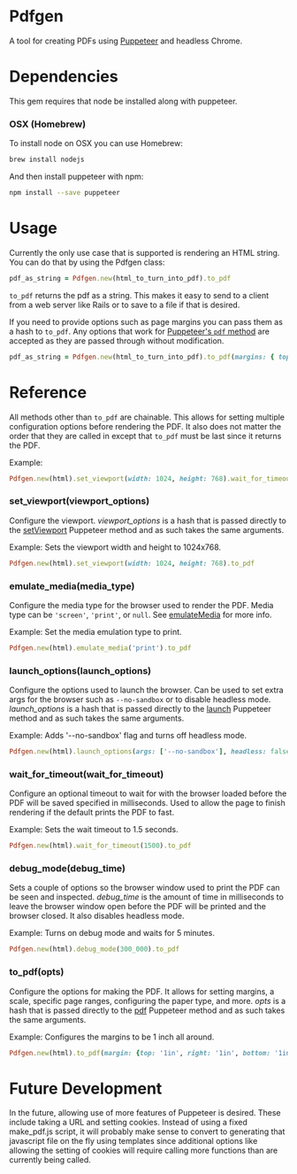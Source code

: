 # Pdfgen
A tool for creating PDFs using [Puppeteer](https://github.com/GoogleChrome/puppeteer) and headless Chrome.

# Dependencies
This gem requires that node be installed along with puppeteer.

### OSX (Homebrew)
To install node on OSX you can use Homebrew:
```bash
brew install nodejs
```

And then install puppeteer with npm:
```bash
npm install --save puppeteer
```

# Usage
Currently the only use case that is supported is rendering an HTML string. You can do that by using the
Pdfgen class:
```ruby
pdf_as_string = Pdfgen.new(html_to_turn_into_pdf).to_pdf
```
`to_pdf` returns the pdf as a string. This makes it easy to send to a client from a web server like
Rails or to save to a file if that is desired.

If you need to provide options such as page margins you can pass them as a hash to `to_pdf`. Any
options that work for [Puppeteer's `pdf` method](https://github.com/GoogleChrome/puppeteer/blob/master/docs/api.md#pagepdfoptions)
are accepted as they are passed through without modification.
```ruby
pdf_as_string = Pdfgen.new(html_to_turn_into_pdf).to_pdf(margins: { top: '1in', bottom: '1in' })
```

# Reference

All methods other than `to_pdf` are chainable. This allows for setting multiple configuration options before rendering the PDF.
It also does not matter the order that they are called in except that `to_pdf` must be last since it returns the PDF.

Example:
```ruby
Pdfgen.new(html).set_viewport(width: 1024, height: 768).wait_for_timeout(1000).emulate_media('screen').to_pdf(format: 'Letter')
```

### set_viewport(viewport_options)

Configure the viewport. *viewport_options* is a hash that is passed directly to the
[setViewport](https://github.com/GoogleChrome/puppeteer/blob/master/docs/api.md#pagesetviewportviewport)
Puppeteer method and as such takes the same arguments.

Example:
Sets the viewport width and height to 1024x768.
```ruby
Pdfgen.new(html).set_viewport(width: 1024, height: 768).to_pdf
```

### emulate_media(media_type)

Configure the media type for the browser used to render the PDF. Media type can be `'screen'`, `'print'`, or `null`.
See [emulateMedia](https://github.com/GoogleChrome/puppeteer/blob/master/docs/api.md#pageemulatemediamediatype) for more info.

Example:
Set the media emulation type to print.
```ruby
Pdfgen.new(html).emulate_media('print').to_pdf
```

### launch_options(launch_options)

Configure the options used to launch the browser. Can be used to set extra args for the browser such as `--no-sandbox` or to
disable headless mode. *launch_options* is a hash that is passed directly to the [launch](https://github.com/GoogleChrome/puppeteer/blob/master/docs/api.md#puppeteerlaunchoptions)
Puppeteer method and as such takes the same arguments.

Example:
Adds '--no-sandbox' flag and turns off headless mode.
```ruby
Pdfgen.new(html).launch_options(args: ['--no-sandbox'], headless: false).to_pdf
```

### wait_for_timeout(wait_for_timeout)

Configure an optional timeout to wait for with the browser loaded before the PDF will be saved specified in
milliseconds. Used to allow the page to finish rendering if the default prints the PDF to fast.

Example:
Sets the wait timeout to 1.5 seconds.
```ruby
Pdfgen.new(html).wait_for_timeout(1500).to_pdf
```

### debug_mode(debug_time)

Sets a couple of options so the browser window used to print the PDF can be seen and inspected. *debug_time* is
the amount of time in milliseconds to leave the browser window open before the PDF will be printed and the browser
closed. It also disables headless mode.

Example:
Turns on debug mode and waits for 5 minutes.
```ruby
Pdfgen.new(html).debug_mode(300_000).to_pdf
```

### to_pdf(opts)

Configure the options for making the PDF. It allows for setting margins, a scale, specific page ranges, configuring
the paper type, and more. *opts* is a hash that is passed directly to the [pdf](https://github.com/GoogleChrome/puppeteer/blob/master/docs/api.md#pagepdfoptions)
Puppeteer method and as such takes the same arguments.

Example:
Configures the margins to be 1 inch all around.
```ruby
Pdfgen.new(html).to_pdf(margin: {top: '1in', right: '1in', bottom: '1in', left: '1in'})
```

# Future Development
In the future, allowing use of more features of Puppeteer is desired. These include taking a URL and
setting cookies. Instead of using a fixed make_pdf.js script, it will probably make sense to convert
to generating that javascript file on the fly using templates since additional options like allowing
the setting of cookies will require calling more functions than are currently being called.
